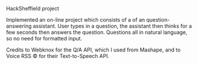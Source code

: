 HackSheffield project

Implemented an on-line project which consists of a of an question-answering assistant. User types in a question, the assistant then thinks for a few seconds then answers the question. Questions all in natural language, so no need for formatted input.


Credits to Webknox for the Q/A API, which I used from Mashape, and to Voice RSS © for their Text-to-Speech API.
